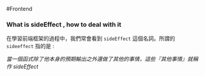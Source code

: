 #Frontend 

### What is sideEffect , how to deal with it

在學習前端框架的過程中，我們常會看到 `sideEffect` 這個名詞。所謂的 `sideeffect` 指的是 :

*當一個函式除了他本身的預期輸出之外還做了其他的事情，這些『其他事情』就稱作 sideEffect*




